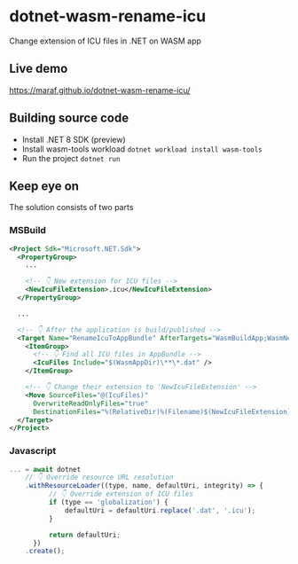 # dotnet-wasm-rename-icu

Change extension of ICU files in .NET on WASM app

## Live demo

<https://maraf.github.io/dotnet-wasm-rename-icu/>

## Building source code

- Install .NET 8 SDK (preview)
- Install wasm-tools workload `dotnet workload install wasm-tools`
- Run the project `dotnet run`

## Keep eye on

The solution consists of two parts

### MSBuild

```xml
<Project Sdk="Microsoft.NET.Sdk">
  <PropertyGroup>
    ...

    <!-- 👇 New extension for ICU files -->
    <NewIcuFileExtension>.icu</NewIcuFileExtension>
  </PropertyGroup>

  ...

  <!-- 👇 After the application is build/published -->
  <Target Name="RenameIcuToAppBundle" AfterTargets="WasmBuildApp;WasmNestedPublishApp">
    <ItemGroup>
      <!-- 👇 Find all ICU files in AppBundle -->
      <IcuFiles Include="$(WasmAppDir)\**\*.dat" />
    </ItemGroup>

    <!-- 👇 Change their extension to 'NewIcuFileExtension' -->
    <Move SourceFiles="@(IcuFiles)"
      OverwriteReadOnlyFiles="true"
      DestinationFiles="%(RelativeDir)%(Filename)$(NewIcuFileExtension)" />
  </Target>
</Project>
```

### Javascript

```js
... = await dotnet
    // 👇 Override resource URL resolution
    .withResourceLoader((type, name, defaultUri, integrity) => {
          // 👇 Override extension of ICU files
          if (type == 'globalization') {
              defaultUri = defaultUri.replace('.dat', '.icu');
          }

          return defaultUri;
      })
    .create();
```
